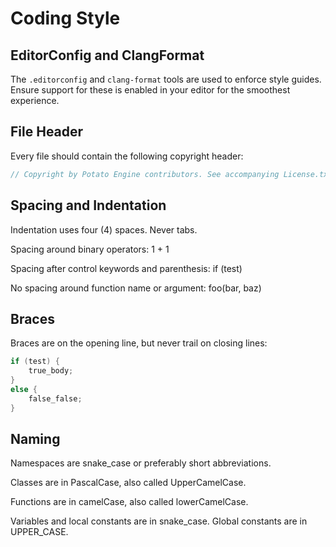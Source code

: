 Coding Style
============

EditorConfig and ClangFormat
----------------------------

The `.editorconfig` and `clang-format` tools are used to enforce style guides. Ensure support for these is enabled in your editor for the smoothest experience.

File Header
-----------

Every file should contain the following copyright header:

```c++
// Copyright by Potato Engine contributors. See accompanying License.txt for copyright details.

```

Spacing and Indentation
-----------------------

Indentation uses four (4) spaces. Never tabs.

Spacing around binary operators: 1 + 1

Spacing after control keywords and parenthesis: if (test)

No spacing around function name or argument: foo(bar, baz)

Braces
------

Braces are on the opening line, but never trail on closing lines:

```c++
if (test) {
    true_body;
}
else {
    false_false;
}
```

Naming
------

Namespaces are snake_case or preferably short abbreviations.

Classes are in PascalCase, also called UpperCamelCase.

Functions are in camelCase, also called lowerCamelCase.

Variables and local constants are in snake_case. Global constants are in UPPER_CASE.

